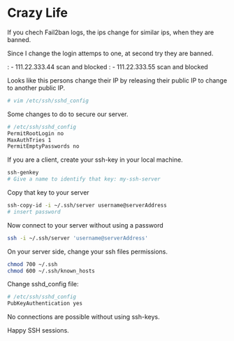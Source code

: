 # Crazy Life

If you chech Fail2ban logs, the ips change for similar ips, when they are banned. 

Since I change the login attemps to one, at second try they are banned. 

: - 111.22.333.44 scan and blocked 
: - 111.22.333.55 scan and blocked 

Looks like this persons change their IP by releasing their public IP to change to another public IP. 

```bash
# vim /etc/ssh/sshd_config 
```

Some changes to do to secure our server. 

```bash
# /etc/ssh/sshd_config 
PermitRootLogin no
MaxAuthTries 1
PermitEmptyPasswords no 
```

If you are a client, create your ssh-key in your local machine. 

```bash
ssh-genkey 
# Give a name to identify that key: my-ssh-server
```

Copy that key to your server 

```bash 
ssh-copy-id -i ~/.ssh/server username@serverAddress
# insert password
```

Now connect to your server without using a password 

```bash
ssh -i ~/.ssh/server 'username@serverAddress'
```

On your server side, change your ssh files permissions. 

```bash 
chmod 700 ~/.ssh 
chmod 600 ~/.ssh/known_hosts
```

Change sshd_config file: 

```bash
# /etc/ssh/sshd_config
PubKeyAuthentication yes
```

No connections are possible without using ssh-keys. 

Happy SSH sessions. 
